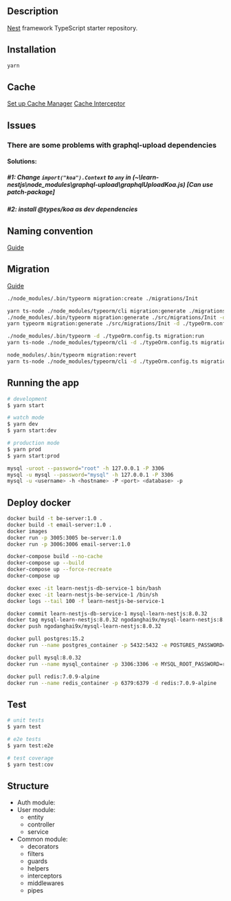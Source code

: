 ## Description

[Nest](https://github.com/nestjs/nest) framework TypeScript starter repository.

## Installation

```bash
yarn
```

## Cache 
[Set up Cache Manager](https://www.tomray.dev/nestjs-caching-redis)
[Cache Interceptor](https://www.codewithvlad.com/blog/nestjs-caching-with-redis)

## Issues
### There are some problems with graphql-upload dependencies
#### Solutions: 
##### #1: Change `import("koa").Context` to `any` in (~\learn-nestjs\node_modules\graphql-upload\graphqlUploadKoa.js) [Can use patch-package]
##### #2: install @types/koa as dev dependencies


## Naming convention
[Guide](https://narhakobyan.github.io/awesome-nest-boilerplate/docs/naming-cheatsheet.html#english-language)

## Migration
[Guide](https://wanago.io/2022/07/25/api-nestjs-database-migrations-typeorm/)
```bash
./node_modules/.bin/typeorm migration:create ./migrations/Init 

yarn ts-node ./node_modules/typeorm/cli migration:generate ./migrations/Init -d ./typeOrm.config.ts
./node_modules/.bin/typeorm migration:generate ./src/migrations/Init -d ./typeOrm.config.ts
yarn typeorm migration:generate ./src/migrations/Init -d ./typeOrm.config.ts

./node_modules/.bin/typeorm -d ./typeOrm.config.ts migration:run
yarn ts-node ./node_modules/typeorm/cli -d ./typeOrm.config.ts migration:run

node_modules/.bin/typeorm migration:revert
yarn ts-node ./node_modules/typeorm/cli -d ./typeOrm.config.ts migration:revert

```

## Running the app

```bash
# development
$ yarn start

# watch mode
$ yarn dev
$ yarn start:dev

# production mode
$ yarn prod
$ yarn start:prod

mysql -uroot --password="root" -h 127.0.0.1 -P 3306
mysql -u mysql --password="mysql" -h 127.0.0.1 -P 3306
mysql -u <username> -h <hostname> -P <port> <database> -p
```

## Deploy docker
```bash
docker build -t be-server:1.0 .
docker build -t email-server:1.0 .
docker images
docker run -p 3005:3005 be-server:1.0
docker run -p 3006:3006 email-server:1.0

docker-compose build --no-cache
docker-compose up --build
docker-compose up --force-recreate
docker-compose up

docker exec -it learn-nestjs-db-service-1 bin/bash
docker exec -it learn-nestjs-be-service-1 /bin/sh
docker logs --tail 100 -f learn-nestjs-be-service-1

docker commit learn-nestjs-db-service-1 mysql-learn-nestjs:8.0.32
docker tag mysql-learn-nestjs:8.0.32 ngodanghai9x/mysql-learn-nestjs:8.0.32
docker push ngodanghai9x/mysql-learn-nestjs:8.0.32

docker pull postgres:15.2
docker run --name postgres_container -p 5432:5432 -e POSTGRES_PASSWORD=postgres -e POSTGRES_DB=postgres -e POSTGRES_USER=postgres -d postgres:15.2

docker pull mysql:8.0.32
docker run --name mysql_container -p 3306:3306 -e MYSQL_ROOT_PASSWORD=root -d mysql:8.0.32

docker pull redis:7.0.9-alpine
docker run --name redis_container -p 6379:6379 -d redis:7.0.9-alpine
```

## Test

```bash
# unit tests
$ yarn test

# e2e tests
$ yarn test:e2e

# test coverage
$ yarn test:cov
```

## Structure
- Auth module:
- User module: 
  - entity
  - controller
  - service
- Common module:
  - decorators
  - filters
  - guards
  - helpers
  - interceptors
  - middlewares
  - pipes
